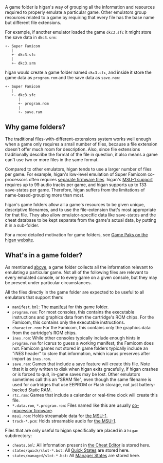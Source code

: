 A game folder
is higan's way of grouping all
the information and resources required
to properly emulate a particular game.
Other emulators group resources related to a game
by requiring that every file has the base name
but different file extensions.

For example,
if another emulator loaded the game `dkc3.sfc`
it might store the save data in `dkc3.srm`:

```text
+- Super Famicom
   |
   +- dkc3.sfc
   |
   +- dkc3.srm
```

higan would create a game folder named `dkc3.sfc`,
and inside it store the game data as `program.rom`
and the save data as `save.ram`:

```text
+- Super Famicom
   |
   +- dkc3.sfc
      |
      +- program.rom
      |
      +- save.ram
```

Why game folders?
-----------------

The traditional files-with-different-extensions system
works well enough when a game only requires
a small number of files,
because a file extension doesn't offer
much room for description.
Also,
since file extensions traditionally describe
the format of the file in question,
it also means a game can't use
two or more files in the same format.

Compared to other emulators,
higan tends to use a larger number of files per game.
For example,
higan's low-level emulation of Super Famicom co-processors
often requires [separate firmware files][firmware].
higan's [MSU-1 support][msu1]
requires up to 99 audio tracks per game,
and higan supports up to 133 save-states per game.
Therefore,
higan suffers from the limitations of name-based-grouping
more than most.

higan's game folders allow all a game's resources
to be given unique, descriptive filenames,
and to use the file-extension
that's most appropriate for that file.
They also allow emulator-specific data
like save-states and the cheat database
to be kept separate from the game's actual data,
by putting it in a sub-folder.

[msu1]: ../guides/import.md#msu-1-games
[firmware]: ../guides/import.md#games-with-co-processor-firmware

For a more detailed motivation for game folders,
see [Game Paks on the higan website][gp].

[gp]: https://byuu.org/emulation/higan/game-paks

What's in a game folder?
------------------------

As mentioned [above](#what-is-a-game-folder),
a game folder collects all the information relevant
to emulating a particular game.
Not all of the following files
are relevant to every emulated console,
or to every game on a given console,
but they may be present under particular circumstances.

All the files directly in the game folder
are expected to be useful
to all emulators that support them:

  - `manifest.bml`:
    The [manifest](#what-is-a-manifest)
    for this game folder.
  - `program.rom`:
    For most consoles,
    this contains
    the executable instructions and graphics data
    from the cartridge's ROM chips.
    For the Famicom,
    this contains only the executable instructions.
  - `character.rom`:
    For the Famicom,
    this contains only the graphics data
    from the cartridge's ROM chips.
  - `ines.rom`:
    While other consoles typically include enough hints
    in `program.rom` for icarus to guess a working manifest,
    the Famicom does not.
    Famicom games not stored in game folders
    typically include an "iNES header" to store that information,
    which icarus preserves after import as `ines.rom`.
  - `save.ram`:
    Games that include a save feature
    will create this file.
    Note that it is only written to disk
    when higan exits gracefully,
    if higan crashes or is forced to quit,
    in-game saves may be lost.
    Other emulators sometimes call this an "SRAM file",
    even though the same filename is used
    for cartridges that use EEPROM or Flash storage,
    not just battery-backed Static RAM.
  - `rtc.ram`:
    Games that include a calendar or real-time clock
    will create this file.
  - `*.data.rom`, `*.program.rom`:
    Files named like this are usually [co-processor firmware][firmware].
  - `msu1.rom`:
    Holds streamable data for [the MSU-1][msu1].
  - `track-*.pcm`:
    Holds streamable audio for [the MSU-1][msu1].

Files that are only useful to higan specifically
are placed in a `higan` subdirectory:

  - `cheats.bml`:
    All information present in
    [the Cheat Editor](../interface/higan-tools.md#the-cheat-editor)
    is stored here.
  - `states/quick/slot-*.bst`:
    All [Quick States](save-states.md#quick-states) are stored here.
  - `states/managed/slot-*.bst`:
    All [Manager States](save-states.md#manager-states) are stored here.
